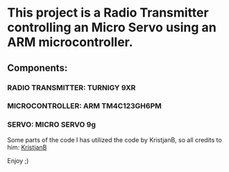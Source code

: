 # This project is a Radio Transmitter controlling an Micro Servo using an ARM microcontroller.

## Components:

### RADIO TRANSMITTER: TURNIGY 9XR
### MICROCONTROLLER: ARM TM4C123GH6PM
### SERVO: MICRO SERVO 9g

Some parts of the code I has utilized the code by KristjanB, so all credits to him: [KristjanB](https://github.com/KristjanB/DIY-Quadcopter-Flight-Controller/blob/master/LICENSE)

Enjoy ;)
